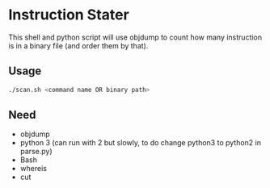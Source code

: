 # Instruction Stater

This shell and python script will use objdump to count how many instruction is in a binary file (and order them by that).

## Usage

```sh
./scan.sh <command name OR binary path>
```

## Need

- objdump
- python 3 (can run with 2 but slowly, to do change python3 to python2 in parse.py)
- Bash
- whereis
- cut
